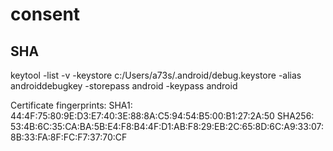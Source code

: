 # consent

## SHA
keytool -list -v -keystore c:/Users/a73s/.android/debug.keystore -alias androiddebugkey -storepass android -keypass android


Certificate fingerprints:
         SHA1: 44:4F:75:80:9E:D3:E7:40:3E:88:8A:C5:94:54:B5:00:B1:27:2A:50
         SHA256: 53:4B:6C:35:CA:BA:5B:E4:F8:B4:4F:D1:AB:F8:29:EB:2C:65:8D:6C:A9:33:07:8B:33:FA:8F:FC:F7:37:70:CF
